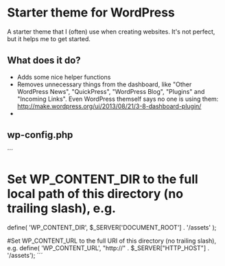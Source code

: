 # Starter theme for WordPress

A starter theme that I (often) use when creating websites. It's not perfect, but it helps me to get started.

## What does it do?
- Adds some nice helper functions
- Removes unnecessary things from the dashboard, like "Other WordPress News", "QuickPress", "WordPress Blog", "Plugins" and "Incoming Links". Even WordPress themself says no one is using them: http://make.wordpress.org/ui/2013/08/21/3-8-dashboard-plugin/
- 

## wp-config.php
´´´
# Set WP_CONTENT_DIR to the full local path of this directory (no trailing slash), e.g.
define( 'WP_CONTENT_DIR', $_SERVER['DOCUMENT_ROOT'] . '/assets' );

#Set WP_CONTENT_URL to the full URI of this directory (no trailing slash), e.g.
define( 'WP_CONTENT_URL', "http://" . $_SERVER["HTTP_HOST"] . '/assets');
´´´

